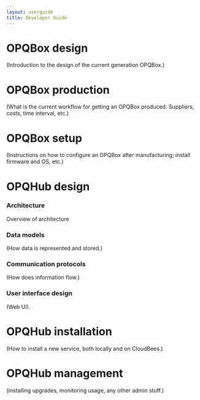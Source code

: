 ```yaml
---
layout: userguide
title: Developer Guide
---
```


# OPQBox design

(Introduction to the design of the current generation OPQBox.)

# OPQBox production

(What is the current workflow for getting an OPQBox produced. Suppliers, costs, time interval, etc.)

# OPQBox setup

(Instructions on how to configure an OPQBox after manufacturing; install firmware and OS, etc.)

# OPQHub design

### Architecture

Overview of architecture

### Data models

(How data is represented and stored.)

### Communication protocols

(How does information flow.)

### User interface design

(Web UI).

# OPQHub installation

(How to install a new service, both locally and on CloudBees.)

# OPQHub management

(installing upgrades, monitoring usage, any other admin stuff.)





  

    
    

